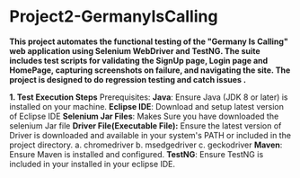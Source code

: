 # Project2-GermanyIsCalling

**This project automates the functional testing of the "Germany Is Calling" web application using Selenium WebDriver and TestNG.
The suite includes test scripts for validating the SignUp page, Login page and HomePage, capturing screenshots on failure, and navigating the site. 
The project is designed to do regression testing and catch issues .**

**1. Test Execution Steps**
Prerequisites:
**Java**: Ensure Java (JDK 8 or later) is installed on your machine.
**Eclipse IDE**: Download and setup latest version of Eclipse IDE
**Selenium Jar Files**: Makes Sure you have downloaded the selenium Jar file
**Driver File(Executable File):** Ensure the latest version of Driver is downloaded and available in your system's PATH or included in the project directory. 
                                    a. chromedriver     b. msedgedriver   c. geckodriver
**Maven**: Ensure Maven is installed and configured.
**TestNG**: Ensure TestNG is included in your installed in your eclipse IDE.
